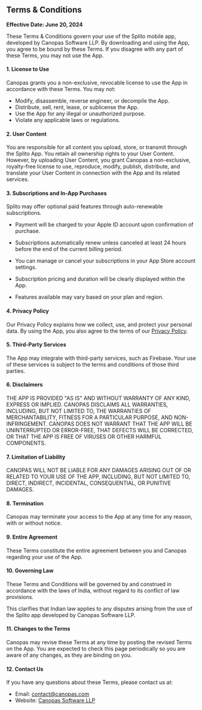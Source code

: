 ## Terms & Conditions

**Effective Date: June 20, 2024**

These Terms & Conditions govern your use of the Splito mobile app, developed by Canopas Software LLP. By downloading and using the App, you agree to be bound by these Terms. If you disagree with any part of these Terms, you may not use the App.

#### 1. License to Use

Canopas grants you a non-exclusive, revocable license to use the App in accordance with these Terms. You may not:

- Modify, disassemble, reverse engineer, or decompile the App.
- Distribute, sell, rent, lease, or sublicense the App.
- Use the App for any illegal or unauthorized purpose.
- Violate any applicable laws or regulations.

#### 2. User Content

You are responsible for all content you upload, store, or transmit through the Splito App. You retain all ownership rights to your User Content. However, by uploading User Content, you grant Canopas a non-exclusive, royalty-free license to use, reproduce, modify, publish, distribute, and translate your User Content in connection with the App and its related services.

#### 3. Subscriptions and In-App Purchases

Splito may offer optional paid features through auto-renewable subscriptions.

* Payment will be charged to your Apple ID account upon confirmation of purchase.

* Subscriptions automatically renew unless canceled at least 24 hours before the end of the current billing period.

* You can manage or cancel your subscriptions in your App Store account settings.

* Subscription pricing and duration will be clearly displayed within the App.

* Features available may vary based on your plan and region.

#### 4. Privacy Policy
   
Our Privacy Policy explains how we collect, use, and protect your personal data. By using the App, you also agree to the terms of our [Privacy Policy](https://canopas.github.io/splito/).

#### 5. Third-Party Services

The App may integrate with third-party services, such as Firebase. Your use of these services is subject to the terms and conditions of those third parties.

#### 6. Disclaimers

THE APP IS PROVIDED "AS IS" AND WITHOUT WARRANTY OF ANY KIND, EXPRESS OR IMPLIED. CANOPAS DISCLAIMS ALL WARRANTIES, INCLUDING, BUT NOT LIMITED TO, THE WARRANTIES OF MERCHANTABILITY, FITNESS FOR A PARTICULAR PURPOSE, AND NON-INFRINGEMENT. CANOPAS DOES NOT WARRANT THAT THE APP WILL BE UNINTERRUPTED OR ERROR-FREE, THAT DEFECTS WILL BE CORRECTED, OR THAT THE APP IS FREE OF VIRUSES OR OTHER HARMFUL COMPONENTS.

#### 7. Limitation of Liability

CANOPAS WILL NOT BE LIABLE FOR ANY DAMAGES ARISING OUT OF OR RELATED TO YOUR USE OF THE APP, INCLUDING, BUT NOT LIMITED TO, DIRECT, INDIRECT, INCIDENTAL, CONSEQUENTIAL, OR PUNITIVE DAMAGES.

#### 8. Termination

Canopas may terminate your access to the App at any time for any reason, with or without notice.

#### 9. Entire Agreement

These Terms constitute the entire agreement between you and Canopas regarding your use of the App.

#### 10. Governing Law

These Terms and Conditions will be governed by and construed in accordance with the laws of India, without regard to its conflict of law provisions.

This clarifies that Indian law applies to any disputes arising from the use of the Splito app developed by Canopas Software LLP.

#### 11. Changes to the Terms

Canopas may revise these Terms at any time by posting the revised Terms on the App. You are expected to check this page periodically so you are aware of any changes, as they are binding on you.

#### 12. Contact Us

If you have any questions about these Terms, please contact us at:

* Email: [contact@canopas.com](mailto:contact@canopas.com)
* Website: [Canopas Software LLP](https://www.canopas.com/)
